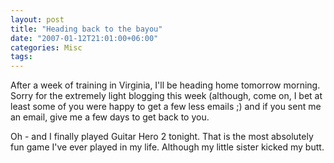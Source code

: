 ```yaml
---
layout: post
title: "Heading back to the bayou"
date: "2007-01-12T21:01:00+06:00"
categories: Misc 
tags: 
---
```


After a week of training in Virginia, I'll be heading home tomorrow morning. Sorry for the extremely light blogging this week (although, come on, I bet at least some of you were happy to get a few less emails ;) and if you sent me an email, give me a few days to get back to you. 

Oh - and I finally played Guitar Hero 2 tonight. That is the most absolutely fun game I've ever played in my life. Although my little sister kicked my butt.